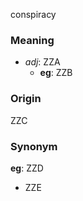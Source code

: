 conspiracy
### Meaning
+ _adj_: ZZA
	+ __eg__: ZZB

### Origin

ZZC

### Synonym

__eg__: ZZD

+ ZZE


